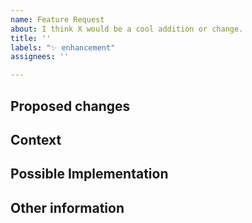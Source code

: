 ```yaml
---
name: Feature Request
about: I think X would be a cool addition or change.
title: ''
labels: "✨ enhancement"
assignees: ''

---
```


## Proposed changes
<!--
Provide a detailed description of the change or addition you are proposing
-->


## Context
<!--
Why is this change important to you? How would you use it? How can it benefit other users?
-->


## Possible Implementation
<!--
Not obligatory, but suggest an idea for implementing addition or change
-->


## Other information
<!--
Anything else we should know? (e.g. detailed explanation, related issues, links for us to have context, eg. stack overflow, codepen, etc)
-->

